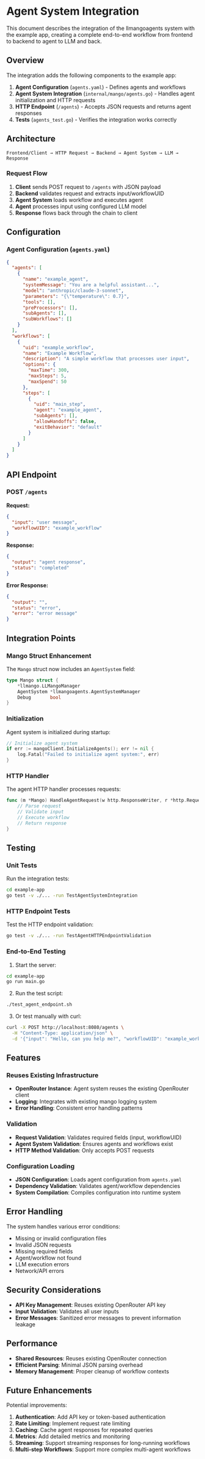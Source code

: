 # Agent System Integration

This document describes the integration of the llmangoagents system with the example app, creating a complete end-to-end workflow from frontend to backend to agent to LLM and back.

## Overview

The integration adds the following components to the example app:

1. **Agent Configuration** (`agents.yaml`) - Defines agents and workflows
2. **Agent System Integration** (`internal/mango/agents.go`) - Handles agent initialization and HTTP requests
3. **HTTP Endpoint** (`/agents`) - Accepts JSON requests and returns agent responses
4. **Tests** (`agents_test.go`) - Verifies the integration works correctly

## Architecture

```
Frontend/Client → HTTP Request → Backend → Agent System → LLM → Response
```

### Request Flow

1. **Client** sends POST request to `/agents` with JSON payload
2. **Backend** validates request and extracts input/workflowUID
3. **Agent System** loads workflow and executes agent
4. **Agent** processes input using configured LLM model
5. **Response** flows back through the chain to client

## Configuration

### Agent Configuration (`agents.yaml`)

```json
{
  "agents": [
    {
      "name": "example_agent",
      "systemMessage": "You are a helpful assistant...",
      "model": "anthropic/claude-3-sonnet",
      "parameters": "{\"temperature\": 0.7}",
      "tools": [],
      "preProcessors": [],
      "subAgents": [],
      "subWorkflows": []
    }
  ],
  "workflows": [
    {
      "uid": "example_workflow",
      "name": "Example Workflow",
      "description": "A simple workflow that processes user input",
      "options": {
        "maxTime": 300,
        "maxSteps": 5,
        "maxSpend": 50
      },
      "steps": [
        {
          "uid": "main_step",
          "agent": "example_agent",
          "subAgents": [],
          "allowHandoffs": false,
          "exitBehavior": "default"
        }
      ]
    }
  ]
}
```

## API Endpoint

### POST `/agents`

**Request:**
```json
{
  "input": "user message",
  "workflowUID": "example_workflow"
}
```

**Response:**
```json
{
  "output": "agent response",
  "status": "completed"
}
```

**Error Response:**
```json
{
  "output": "",
  "status": "error",
  "error": "error message"
}
```

## Integration Points

### Mango Struct Enhancement

The `Mango` struct now includes an `AgentSystem` field:

```go
type Mango struct {
    *llmango.LLMangoManager
    AgentSystem *llmangoagents.AgentSystemManager
    Debug       bool
}
```

### Initialization

Agent system is initialized during startup:

```go
// Initialize agent system
if err := mangoClient.InitializeAgents(); err != nil {
    log.Fatal("Failed to initialize agent system:", err)
}
```

### HTTP Handler

The agent HTTP handler processes requests:

```go
func (m *Mango) HandleAgentRequest(w http.ResponseWriter, r *http.Request) {
    // Parse request
    // Validate input
    // Execute workflow
    // Return response
}
```

## Testing

### Unit Tests

Run the integration tests:

```bash
cd example-app
go test -v ./... -run TestAgentSystemIntegration
```

### HTTP Endpoint Tests

Test the HTTP endpoint validation:

```bash
go test -v ./... -run TestAgentHTTPEndpointValidation
```

### End-to-End Testing

1. Start the server:
```bash
cd example-app
go run main.go
```

2. Run the test script:
```bash
./test_agent_endpoint.sh
```

3. Or test manually with curl:
```bash
curl -X POST http://localhost:8080/agents \
  -H "Content-Type: application/json" \
  -d '{"input": "Hello, can you help me?", "workflowUID": "example_workflow"}'
```

## Features

### Reuses Existing Infrastructure

- **OpenRouter Instance**: Agent system reuses the existing OpenRouter client
- **Logging**: Integrates with existing mango logging system
- **Error Handling**: Consistent error handling patterns

### Validation

- **Request Validation**: Validates required fields (input, workflowUID)
- **Agent System Validation**: Ensures agents and workflows exist
- **HTTP Method Validation**: Only accepts POST requests

### Configuration Loading

- **JSON Configuration**: Loads agent configuration from `agents.yaml`
- **Dependency Validation**: Validates agent/workflow dependencies
- **System Compilation**: Compiles configuration into runtime system

## Error Handling

The system handles various error conditions:

- Missing or invalid configuration files
- Invalid JSON requests
- Missing required fields
- Agent/workflow not found
- LLM execution errors
- Network/API errors

## Security Considerations

- **API Key Management**: Reuses existing OpenRouter API key
- **Input Validation**: Validates all user inputs
- **Error Messages**: Sanitized error messages to prevent information leakage

## Performance

- **Shared Resources**: Reuses existing OpenRouter connection
- **Efficient Parsing**: Minimal JSON parsing overhead
- **Memory Management**: Proper cleanup of workflow contexts

## Future Enhancements

Potential improvements:

1. **Authentication**: Add API key or token-based authentication
2. **Rate Limiting**: Implement request rate limiting
3. **Caching**: Cache agent responses for repeated queries
4. **Metrics**: Add detailed metrics and monitoring
5. **Streaming**: Support streaming responses for long-running workflows
6. **Multi-step Workflows**: Support more complex multi-agent workflows